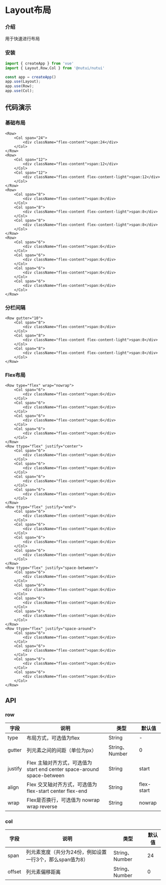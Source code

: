 #  Layout布局

### 介绍

用于快速进行布局

### 安装
```javascript
import { createApp } from 'vue'
import { Layout,Row,Col } from '@nutui/nutui'

const app = createApp()
app.use(Layout);
app.use(Row);
app.use(Col);
```


## 代码演示

### 基础布局

```tsx
<Row>
    <Col span="24">
        <div className="flex-content">span:24</div>
    </Col>
</Row>
<Row>
    <Col span="12">
        <div className="flex-content">span:12</div>
    </Col>
    <Col span="12">
        <div className="flex-content flex-content-light">span:12</div>
    </Col> 
</Row>
<Row>
    <Col span="8">
        <div className="flex-content">span:8</div>
    </Col>
    <Col span="8">
        <div className="flex-content flex-content-light">span:8</div>
    </Col> 
    <Col span="8">
        <div className="flex-content flex-content-light">span:8</div>
    </Col> 
</Row>
<Row>
    <Col span="6">
        <div className="flex-content">span:6</div>
    </Col>
    <Col span="6">
        <div className="flex-content">span:6</div>
    </Col>
    <Col span="6">
        <div className="flex-content">span:6</div>
    </Col>
    <Col span="6">
        <div className="flex-content">span:6</div>
    </Col>
</Row>
```

### 分栏间隔

```tsx
<Row gutter="10">
    <Col span="8">
        <div className="flex-content">span:8</div>
    </Col>
    <Col span="8">
        <div className="flex-content flex-content-light">span:8</div>
    </Col> 
    <Col span="8">
        <div className="flex-content flex-content-light">span:8</div>
    </Col> 
</Row>
```

### Flex布局

```tsx
<Row type="flex" wrap="nowrap">
    <Col span="6">
        <div className="flex-content">span:6</div>
    </Col>
    <Col span="6">
        <div className="flex-content">span:6</div>
    </Col>
    <Col span="6">
        <div className="flex-content">span:6</div>
    </Col>
    <Col span="6">
        <div className="flex-content">span:6</div>
    </Col>
</Row>
<Row ttype="flex" justify="center">
    <Col span="6">
        <div className="flex-content">span:6</div>
    </Col>
    <Col span="6">
        <div className="flex-content">span:6</div>
    </Col>
    <Col span="6">
        <div className="flex-content">span:6</div>
    </Col>
    <Col span="6">
        <div className="flex-content">span:6</div>
    </Col>
</Row>
<Row ttype="flex" justify="end">
    <Col span="6">
        <div className="flex-content">span:6</div>
    </Col>
    <Col span="6">
        <div className="flex-content">span:6</div>
    </Col>
    <Col span="6">
        <div className="flex-content">span:6</div>
    </Col>
    <Col span="6">
        <div className="flex-content">span:6</div>
    </Col>
</Row>
<Row ttype="flex" justify="space-between">
    <Col span="6">
        <div className="flex-content">span:6</div>
    </Col>
    <Col span="6">
        <div className="flex-content">span:6</div>
    </Col>
    <Col span="6">
        <div className="flex-content">span:6</div>
    </Col>
    <Col span="6">
        <div className="flex-content">span:6</div>
    </Col>
</Row>
<Row ttype="flex" justify="space-around">
    <Col span="6">
        <div className="flex-content">span:6</div>
    </Col>
    <Col span="6">
        <div className="flex-content">span:6</div>
    </Col>
    <Col span="6">
        <div className="flex-content">span:6</div>
    </Col>
    <Col span="6">
        <div className="flex-content">span:6</div>
    </Col>
</Row>
```


## API

### row

| 字段         | 说明                             | 类型   | 默认值           |
|--------------|----------------------------------|--------|------------------|
| type         | 布局方式，可选值为flex              | String | -                |
| gutter        | 列元素之间的间距（单位为px）         | String、Number | 0      |
| justify       | Flex 主轴对齐方式，可选值为 start end center space-around space-between| String | start               |
| align	 | Flex 交叉轴对齐方式，可选值为 flex-start center flex-end     | String | flex-start |
| wrap          | Flex是否换行，可选值为 nowrap wrap reverse    | String | nowrap              |

### col

| 字段 | 说明           | 类型     | 默认值           |
|--------|----------------|--------------| ------------------|
| span  | 列元素宽度（共分为24份，例如设置一行3个，那么span值为8） | String、Number| 24|
| offset  | 列元素偏移距离 | String、Number| 0|
